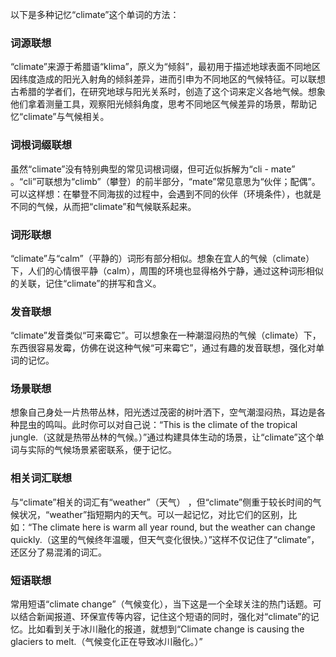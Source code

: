 以下是多种记忆“climate”这个单词的方法：

### 词源联想
“climate”来源于希腊语“klima”，原义为“倾斜”，最初用于描述地球表面不同地区因纬度造成的阳光入射角的倾斜差异，进而引申为不同地区的气候特征。可以联想古希腊的学者们，在研究地球与阳光关系时，创造了这个词来定义各地气候。想象他们拿着测量工具，观察阳光倾斜角度，思考不同地区气候差异的场景，帮助记忆“climate”与气候相关。

### 词根词缀联想
虽然“climate”没有特别典型的常见词根词缀，但可近似拆解为“cli - mate” 。“cli”可联想为“climb”（攀登）的前半部分，“mate”常见意思为“伙伴；配偶”。可以这样想：在攀登不同海拔的过程中，会遇到不同的伙伴（环境条件），也就是不同的气候，从而把“climate”和气候联系起来。

### 词形联想
“climate”与“calm”（平静的）词形有部分相似。想象在宜人的气候（climate）下，人们的心情很平静（calm），周围的环境也显得格外宁静，通过这种词形相似的关联，记住“climate”的拼写和含义。

### 发音联想
“climate”发音类似“可来霉它”。可以想象在一种潮湿闷热的气候（climate）下，东西很容易发霉，仿佛在说这种气候“可来霉它”，通过有趣的发音联想，强化对单词的记忆。

### 场景联想
想象自己身处一片热带丛林，阳光透过茂密的树叶洒下，空气潮湿闷热，耳边是各种昆虫的鸣叫。此时你可以对自己说：“This is the climate of the tropical jungle.（这就是热带丛林的气候。）”通过构建具体生动的场景，让“climate”这个单词与实际的气候场景紧密联系，便于记忆。

### 相关词汇联想
与“climate”相关的词汇有“weather”（天气） ，但“climate”侧重于较长时间的气候状况，“weather”指短期内的天气。可以一起记忆，对比它们的区别，比如：“The climate here is warm all year round, but the weather can change quickly.（这里的气候终年温暖，但天气变化很快。）”这样不仅记住了“climate”，还区分了易混淆的词汇。

### 短语联想
常用短语“climate change”（气候变化），当下这是一个全球关注的热门话题。可以结合新闻报道、环保宣传等内容，记住这个短语的同时，强化对“climate”的记忆。比如看到关于冰川融化的报道，就想到“Climate change is causing the glaciers to melt.（气候变化正在导致冰川融化。）” 
